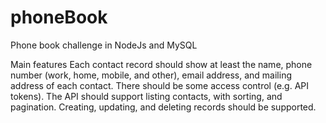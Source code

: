 # phoneBook
Phone book challenge in NodeJs and MySQL

Main features
Each contact record should show at least the name, phone number (work, home, mobile, and other), email address, and mailing address of each contact.
There should be some access control (e.g. API tokens).
The API should support listing contacts, with sorting, and pagination.
Creating, updating, and deleting records should be supported.
